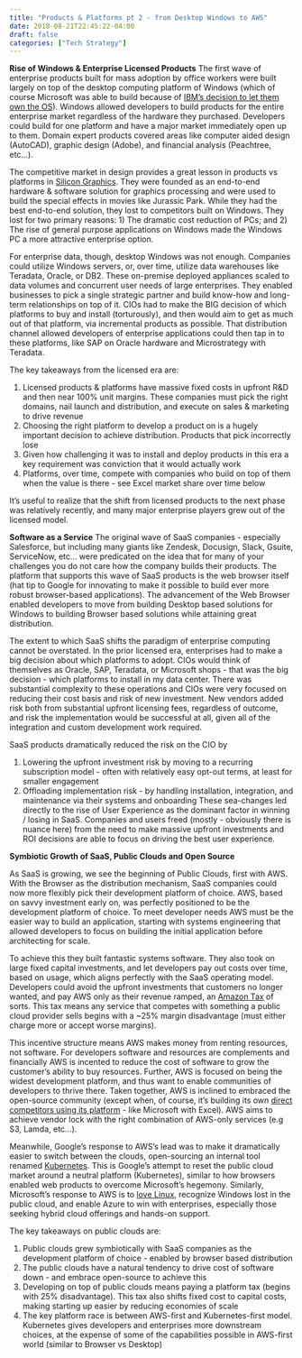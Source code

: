 ```yaml
---
title: "Products & Platforms pt 2 - from Desktop Windows to AWS"
date: 2018-08-21T22:45:22-04:00
draft: false
categories: ["Tech Strategy"]
---
```


**Rise of Windows & Enterprise Licensed Products**
The first wave of enterprise products built for mass adoption by office workers were built largely on top of the desktop computing platform of Windows (which of course Microsoft was able to build because of [IBM’s decision to let them own the OS](https://www.pcmag.com/archive/the-rise-of-dos-how-microsoft-got-the-ibm-pc-os-contract-286148)). Windows allowed developers to build products for the entire enterprise market regardless of the hardware they purchased. Developers could build for one platform and have a major market immediately open up to them. Domain expert products covered areas like computer aided design (AutoCAD), graphic design (Adobe), and financial analysis (Peachtree, etc…).

The competitive market in design provides a great lesson in products vs platforms in [Silicon Graphics](https://www.triplepundit.com/story/2012/fall-silicon-graphics/61346). They were founded as an end-to-end hardware & software solution for graphics processing and were used to build the special effects in movies like Jurassic Park. While they had the best end-to-end solution, they lost to competitors built on Windows.  They lost for two primary reasons: 1) The dramatic cost reduction of PCs; and 2) The rise of general purpose applications on Windows made the Windows PC a more attractive enterprise option.

For enterprise data, though, desktop Windows was not enough. Companies could utilize Windows servers, or, over time, utilize data warehouses like Teradata, Oracle, or DB2. These on-premise deployed appliances scaled to data volumes and concurrent user needs of large enterprises. They enabled businesses to pick a single strategic partner and build know-how and long-term relationships on top of it. CIOs had to make the BIG decision of which platforms to buy and install (torturously), and then would aim to get as much out of that platform, via incremental products as possible. That distribution channel allowed developers of enterprise applications could then tap in to these platforms, like SAP on Oracle hardware and Microstrategy with Teradata.

The key takeaways from the licensed era are:

1. Licensed products & platforms have massive fixed costs in upfront R&D and then near 100% unit margins. These companies must pick the right domains, nail launch and distribution, and execute on sales & marketing to drive revenue
2. Choosing the right platform to develop a product on is a hugely important decision to achieve distribution. Products that pick incorrectly lose
3. Given how challenging it was to install and deploy products in this era a key requirement was conviction that it would actually work
4. Platforms, over time, compete with companies who build on top of them when the value is there - see Excel market share over time below

It’s useful to realize that the shift from licensed products to the next phase was relatively recently, and many major enterprise players grew out of the licensed model.

**Software as a Service**
The original wave of SaaS companies - especially Salesforce, but including many giants like Zendesk, Docusign, Slack, Gsuite, ServiceNow, etc… were predicated on the idea that for many of your challenges you do not care how the company builds their products. The platform that supports this wave of SaaS products is the web browser itself (hat tip to Google for innovating to make it possible to build ever more robust browser-based applications). The advancement of the Web Browser enabled developers to move from building Desktop based solutions for Windows to building Browser based solutions while attaining great distribution.

The extent to which SaaS shifts the paradigm of enterprise computing cannot be overstated. In the prior licensed era, enterprises had to make a big decision about which platforms to adopt. CIOs would think of themselves as Oracle, SAP, Teradata, or Microsoft shops - that was the big decision - which platforms to install in my data center. There was substantial complexity to these operations and CIOs were very focused on reducing their cost basis and risk of new investment. New vendors added risk both from substantial upfront licensing fees, regardless of outcome, and risk the implementation would be successful at all, given all of the integration and custom development work required.

SaaS products dramatically reduced the risk on the CIO by

1. Lowering the upfront investment risk by moving to a recurring subscription model - often with relatively easy opt-out terms, at least for smaller engagement
2. Offloading implementation risk - by handling installation, integration, and maintenance via their systems and onboarding
These sea-changes led directly to the rise of User Experience as the dominant factor in winning / losing in SaaS. Companies and users freed (mostly - obviously there is nuance here) from the need to make massive upfront investments and ROI decisions are able to focus on driving the best user experience.

**Symbiotic Growth of SaaS, Public Clouds and Open Source**

As SaaS is growing, we see the beginning of Public Clouds, first with AWS. With the Browser as the distribution mechanism, SaaS companies could now more flexibly pick their development platform of choice. AWS, based on savvy investment early on, was perfectly positioned to be the development platform of choice. To meet developer needs AWS must be the easier way to build an application, starting with systems engineering that allowed developers to focus on building the initial application before architecting for scale.

To achieve this they built fantastic systems software. They also took on large fixed capital investments, and let developers pay out costs over time, based on usage, which aligns perfectly with the SaaS operating model. Developers could avoid the upfront investments that customers no longer wanted, and pay AWS only as their revenue ramped, an [Amazon Tax](https://stratechery.com/2016/the-amazon-tax/) of sorts. This tax means any service that competes with something a public cloud provider sells begins with a ~25% margin disadvantage (must either charge more or accept worse margins).

This incentive structure means AWS makes money from renting resources, not software. For developers software and resources are complements and financially AWS is incented to reduce the cost of software to grow the customer’s ability to buy resources. Further, AWS is focused on being the widest development platform, and thus want to enable communities of developers to thrive there. Taken together, AWS is inclined to embraced the open-source community (except when, of course, it’s building its own [direct competitors using its platform](https://aws.amazon.com/about-aws/whats-new/2017/04/aws-database-migration-service-adds-support-for-mongodb-and-amazon-dynamodb/) - like Microsoft with Excel). AWS aims to achieve vendor lock with the right combination of AWS-only services (e.g S3, Lamda, etc…).

Meanwhile, Google’s response to AWS’s lead was to make it dramatically easier to switch between the clouds, open-sourcing an internal tool renamed [Kubernetes](https://stratechery.com/2016/how-google-cloud-platform-is-challenging-aws/). This is Google’s attempt to reset the public cloud market around a neutral platform (Kubernetes), similar to how browsers enabled web products to overcome Microsoft’s hegemony. Similarly, Microsoft’s response to AWS is to [love Linux](https://cloudblogs.microsoft.com/windowsserver/2015/05/06/microsoft-loves-linux/), recognize Windows lost in the public cloud, and enable Azure to win with enterprises, especially those seeking hybrid cloud offerings and hands-on support.

The key takeaways on public clouds are:

1. Public clouds grew symbiotically with SaaS companies as the development platform of choice - enabled by browser based distribution
2. The public clouds have a natural tendency to drive cost of software down - and embrace open-source to achieve this
3. Developing on top of public clouds means paying a platform tax (begins with 25% disadvantage). This tax also shifts fixed cost to capital costs, making starting up easier by reducing economies of scale
4. The key platform race is between AWS-first and Kubernetes-first model. Kubernetes gives developers and enterprises more downstream choices, at the expense of some of the capabilities possible in AWS-first world (similar to Browser vs Desktop)